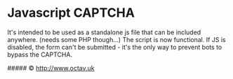 # Javascript CAPTCHA

It's intended to be used as a standalone js file that can be included anywhere. (needs some PHP though...)
The script is now functional.
If JS is disabled, the form can't be submitted - it's the only way to prevent bots to bypass the CAPTCHA.



##### &copy; http://www.octav.uk